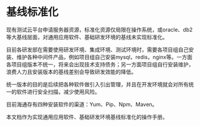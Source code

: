# 基线标准化

现有测试云平台申请服务器资源，标准化资源仅局限在操作系统，或oracle、db2等大基线层面，对通用应用软件、基础研发环境的基线未实现标准化。

目前各研发部在需要使用研发环境、集成环境、测试环境时，需要各项目组自己安装、维护各种中间件产品，例如项目组自己安装mysql，redis，nginx等。一方面各项目组版本不统一，将来会出现技术支持债务；另一方面项目组自行安装维护，浪费人力且安装版本的基线差别会导致研发效能的降低。

统一版本的目的是后续把各种软件做引入引出管理，并且在开发环境就会对所有统一的软件进行安全扫描，减少使用风险。

目前海通存有四种安装软件的渠道：Yum、Pip、Npm、Maven。

本文档作为实现通用应用软件、基础研发环境基线标准化的操作手册。

